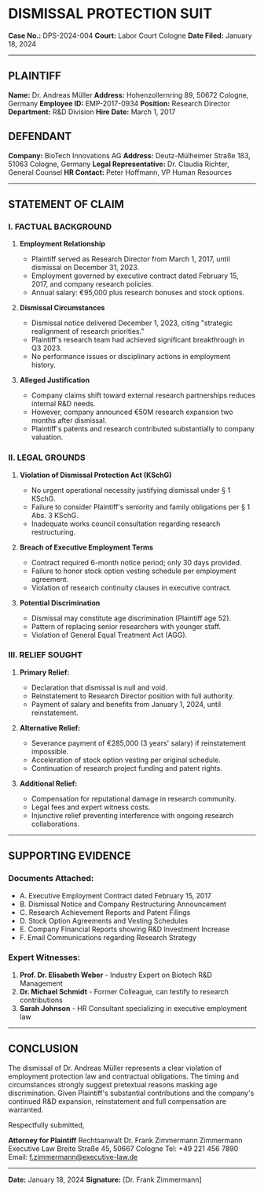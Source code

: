 # DISMISSAL PROTECTION SUIT

**Case No.:** DPS-2024-004
**Court:** Labor Court Cologne
**Date Filed:** January 18, 2024

---

## PLAINTIFF
**Name:** Dr. Andreas Müller
**Address:** Hohenzollernring 89, 50672 Cologne, Germany
**Employee ID:** EMP-2017-0934
**Position:** Research Director
**Department:** R&D Division
**Hire Date:** March 1, 2017

## DEFENDANT
**Company:** BioTech Innovations AG
**Address:** Deutz-Mülheimer Straße 183, 51063 Cologne, Germany
**Legal Representative:** Dr. Claudia Richter, General Counsel
**HR Contact:** Peter Hoffmann, VP Human Resources

---

## STATEMENT OF CLAIM

### I. FACTUAL BACKGROUND

1. **Employment Relationship**
   - Plaintiff served as Research Director from March 1, 2017, until dismissal on December 31, 2023.
   - Employment governed by executive contract dated February 15, 2017, and company research policies.
   - Annual salary: €95,000 plus research bonuses and stock options.

2. **Dismissal Circumstances**
   - Dismissal notice delivered December 1, 2023, citing "strategic realignment of research priorities."
   - Plaintiff's research team had achieved significant breakthrough in Q3 2023.
   - No performance issues or disciplinary actions in employment history.

3. **Alleged Justification**
   - Company claims shift toward external research partnerships reduces internal R&D needs.
   - However, company announced €50M research expansion two months after dismissal.
   - Plaintiff's patents and research contributed substantially to company valuation.

### II. LEGAL GROUNDS

1. **Violation of Dismissal Protection Act (KSchG)**
   - No urgent operational necessity justifying dismissal under § 1 KSchG.
   - Failure to consider Plaintiff's seniority and family obligations per § 1 Abs. 3 KSchG.
   - Inadequate works council consultation regarding research restructuring.

2. **Breach of Executive Employment Terms**
   - Contract required 6-month notice period; only 30 days provided.
   - Failure to honor stock option vesting schedule per employment agreement.
   - Violation of research continuity clauses in executive contract.

3. **Potential Discrimination**
   - Dismissal may constitute age discrimination (Plaintiff age 52).
   - Pattern of replacing senior researchers with younger staff.
   - Violation of General Equal Treatment Act (AGG).

### III. RELIEF SOUGHT

1. **Primary Relief:**
   - Declaration that dismissal is null and void.
   - Reinstatement to Research Director position with full authority.
   - Payment of salary and benefits from January 1, 2024, until reinstatement.

2. **Alternative Relief:**
   - Severance payment of €285,000 (3 years' salary) if reinstatement impossible.
   - Acceleration of stock option vesting per original schedule.
   - Continuation of research project funding and patent rights.

3. **Additional Relief:**
   - Compensation for reputational damage in research community.
   - Legal fees and expert witness costs.
   - Injunctive relief preventing interference with ongoing research collaborations.

---

## SUPPORTING EVIDENCE

### Documents Attached:
- A. Executive Employment Contract dated February 15, 2017
- B. Dismissal Notice and Company Restructuring Announcement
- C. Research Achievement Reports and Patent Filings
- D. Stock Option Agreements and Vesting Schedules
- E. Company Financial Reports showing R&D Investment Increase
- F. Email Communications regarding Research Strategy

### Expert Witnesses:
1. **Prof. Dr. Elisabeth Weber** - Industry Expert on Biotech R&D Management
2. **Dr. Michael Schmidt** - Former Colleague, can testify to research contributions
3. **Sarah Johnson** - HR Consultant specializing in executive employment law

---

## CONCLUSION

The dismissal of Dr. Andreas Müller represents a clear violation of employment protection law and contractual obligations. The timing and circumstances strongly suggest pretextual reasons masking age discrimination. Given Plaintiff's substantial contributions and the company's continued R&D expansion, reinstatement and full compensation are warranted.

Respectfully submitted,

**Attorney for Plaintiff**
Rechtsanwalt Dr. Frank Zimmermann
Zimmermann Executive Law
Breite Straße 45, 50667 Cologne
Tel: +49 221 456 7890
Email: f.zimmermann@executive-law.de

---

**Date:** January 18, 2024
**Signature:** [Dr. Frank Zimmermann]
